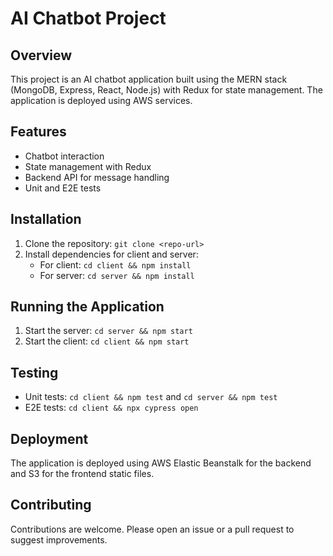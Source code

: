 # AI Chatbot Project

## Overview
This project is an AI chatbot application built using the MERN stack (MongoDB, Express, React, Node.js) with Redux for state management. The application is deployed using AWS services.

## Features
- Chatbot interaction
- State management with Redux
- Backend API for message handling
- Unit and E2E tests

## Installation
1. Clone the repository: `git clone <repo-url>`
2. Install dependencies for client and server:
   - For client: `cd client && npm install`
   - For server: `cd server && npm install`

## Running the Application
1. Start the server: `cd server && npm start`
2. Start the client: `cd client && npm start`

## Testing
- Unit tests: `cd client && npm test` and `cd server && npm test`
- E2E tests: `cd client && npx cypress open`

## Deployment
The application is deployed using AWS Elastic Beanstalk for the backend and S3 for the frontend static files.

## Contributing
Contributions are welcome. Please open an issue or a pull request to suggest improvements.